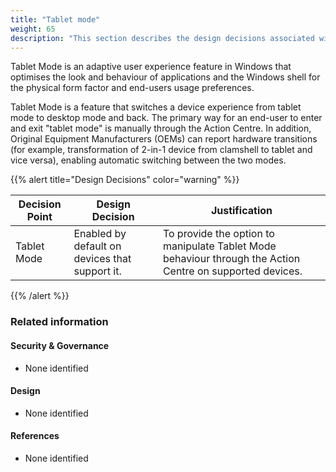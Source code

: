 ```yaml
---
title: "Tablet mode"
weight: 65
description: "This section describes the design decisions associated with tablet mode on Windows 10 and 11 endpoints configured according to guidance in ASD's Blueprint for Secure Cloud."
---
```


Tablet Mode is an adaptive user experience feature in Windows that optimises the look and behaviour of applications and the Windows shell for the physical form factor and end-users usage preferences.

Tablet Mode is a feature that switches a device experience from tablet mode to desktop mode and back. The primary way for an end-user to enter and exit "tablet mode" is manually through the Action Centre. In addition, Original Equipment Manufacturers (OEMs) can report hardware transitions (for example, transformation of 2-in-1 device from clamshell to tablet and vice versa), enabling automatic switching between the two modes.

{{% alert title="Design Decisions" color="warning" %}}

| Decision Point | Design Decision                                | Justification                                                                                             |
|----------------|------------------------------------------------|-----------------------------------------------------------------------------------------------------------|
| Tablet Mode    | Enabled by default on devices that support it. | To provide the option to manipulate Tablet Mode behaviour through the Action Centre on supported devices. |

{{% /alert %}}

### Related information

#### Security & Governance

* None identified

#### Design

* None identified

#### References

* None identified